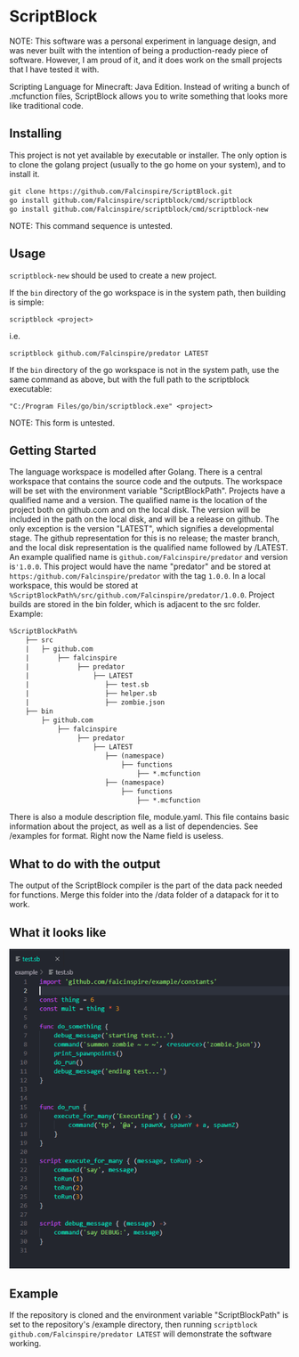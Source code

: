 # ScriptBlock

NOTE: This software was a personal experiment in language design, and was never built with the intention of being a production-ready piece of software. However, I am proud of it, and it does work on the small projects that I have tested it with.

Scripting Language for Minecraft: Java Edition. Instead of writing a bunch of .mcfunction files, ScriptBlock allows you to write something that looks more like traditional code.

## Installing

This project is not yet available by executable or installer. The only option is to clone the golang project (usually to the go home on your system), and to install it.
```
git clone https://github.com/Falcinspire/ScriptBlock.git
go install github.com/Falcinspire/scriptblock/cmd/scriptblock
go install github.com/Falcinspire/scriptblock/cmd/scriptblock-new
```
NOTE: This command sequence is untested.

## Usage

`scriptblock-new` should be used to create a new project.

If the `bin` directory of the go workspace is in the system path, then building is simple:
```
scriptblock <project> 
```
i.e.
```
scriptblock github.com/Falcinspire/predator LATEST
```
If the `bin` directory of the go workspace is not in the system path, use the same command as above, but with the full path to the scriptblock executable:
```
"C:/Program Files/go/bin/scriptblock.exe" <project> 
```
NOTE: This form is untested.

## Getting Started

The language workspace is modelled after Golang. There is a central workspace that contains the source code and the outputs. The workspace will be set with the environment variable "ScriptBlockPath". 
Projects have a qualified name and a version. The qualified name is the location of the project both on github.com and on the local disk. The version will be included in the path on the local disk, and will be a release on github. The only exception is the version "LATEST", which signifies a developmental stage. The github representation for this is no release; the master branch, and the local disk representation is the qualified name followed by /LATEST.
An example qualified name is `github.com/Falcinspire/predator` and version is`'1.0.0`. This project would have the name "predator" and be stored at  `https:/github.com/Falcinspire/predator` with the tag `1.0.0`. In a local workspace, this would be stored at `%ScriptBlockPath%/src/github.com/Falcinspire/predator/1.0.0`.
Project builds are stored in the bin folder, which is adjacent to the src folder. 
Example:

    %ScriptBlockPath%
        ├── src                                            
        |   ├─ github.com                                  
        |       ├── falcinspire                          
        |            ├── predator 
        |                ├── LATEST
        |                   ├── test.sb                 
        |                   ├── helper.sb                   
        |                   ├── zombie.json                   
        ├── bin                                           
            ├─ github.com                
                ├── falcinspire
                     ├── predator 
                         ├── LATEST
                            ├── (namespace)
                                ├── functions
                                    ├── *.mcfunction
                            ├── (namespace)
                                ├── functions
                                    ├── *.mcfunction

There is also a module description file, module.yaml. This file contains basic information about the project, as well as a list of dependencies. See /examples for format. Right now the Name field is useless.

## What to do with the output 

The output of the ScriptBlock compiler is the part of the data pack needed for functions. Merge this folder into the /data folder of a datapack for it to work.

## What it looks like

![Screenshot](https://github.com/Falcinspire/ScriptBlock/blob/dev/screenshot.png)

## Example

If the repository is cloned and the environment variable "ScriptBlockPath" is set to the repository's /example directory, then running `scriptblock github.com/Falcinspire/predator LATEST` will demonstrate the software working. 
